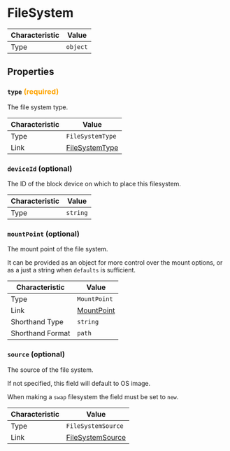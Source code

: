 <!-- THIS FILE IS AUTOMATICALLY GENERATED BY DOCBUILDER, DO NOT EDIT MANUALLY! -->

# FileSystem

| Characteristic | Value    |
| -------------- | -------- |
| Type           | `object` |

## Properties

### `type` **<span style="color:orange;">(required)</span>**

The file system type.

| Characteristic | Value                                 |
| -------------- | ------------------------------------- |
| Type           | `FileSystemType`                      |
| Link           | [FileSystemType](./FileSystemType.md) |

### `deviceId` (optional)

The ID of the block device on which to place this filesystem.

| Characteristic | Value    |
| -------------- | -------- |
| Type           | `string` |

### `mountPoint` (optional)

The mount point of the file system.

It can be provided as an object for more control over the mount options, or as a just a string when `defaults` is sufficient.

| Characteristic   | Value                         |
| ---------------- | ----------------------------- |
| Type             | `MountPoint`                  |
| Link             | [MountPoint](./MountPoint.md) |
| Shorthand Type   | `string`                      |
| Shorthand Format | `path`                        |

### `source` (optional)

The source of the file system.

If not specified, this field will default to OS image.

When making a `swap` filesystem the field must be set to `new`.

| Characteristic | Value                                     |
| -------------- | ----------------------------------------- |
| Type           | `FileSystemSource`                        |
| Link           | [FileSystemSource](./FileSystemSource.md) |

